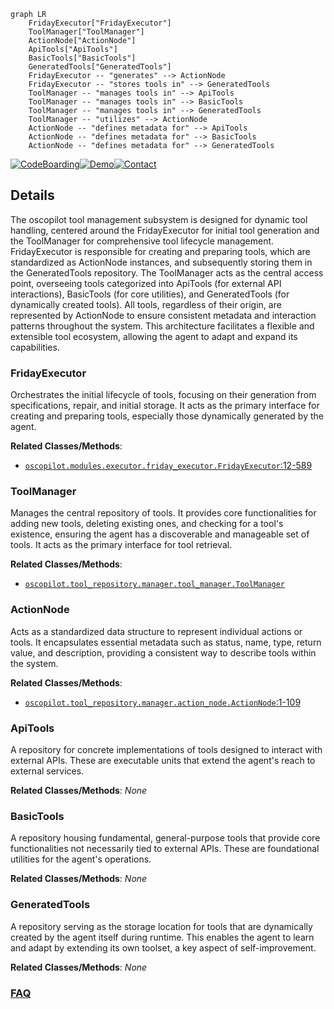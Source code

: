 ```mermaid
graph LR
    FridayExecutor["FridayExecutor"]
    ToolManager["ToolManager"]
    ActionNode["ActionNode"]
    ApiTools["ApiTools"]
    BasicTools["BasicTools"]
    GeneratedTools["GeneratedTools"]
    FridayExecutor -- "generates" --> ActionNode
    FridayExecutor -- "stores tools in" --> GeneratedTools
    ToolManager -- "manages tools in" --> ApiTools
    ToolManager -- "manages tools in" --> BasicTools
    ToolManager -- "manages tools in" --> GeneratedTools
    ToolManager -- "utilizes" --> ActionNode
    ActionNode -- "defines metadata for" --> ApiTools
    ActionNode -- "defines metadata for" --> BasicTools
    ActionNode -- "defines metadata for" --> GeneratedTools
```

[![CodeBoarding](https://img.shields.io/badge/Generated%20by-CodeBoarding-9cf?style=flat-square)](https://github.com/CodeBoarding/GeneratedOnBoardings)[![Demo](https://img.shields.io/badge/Try%20our-Demo-blue?style=flat-square)](https://www.codeboarding.org/demo)[![Contact](https://img.shields.io/badge/Contact%20us%20-%20contact@codeboarding.org-lightgrey?style=flat-square)](mailto:contact@codeboarding.org)

## Details

The oscopilot tool management subsystem is designed for dynamic tool handling, centered around the FridayExecutor for initial tool generation and the ToolManager for comprehensive tool lifecycle management. FridayExecutor is responsible for creating and preparing tools, which are standardized as ActionNode instances, and subsequently storing them in the GeneratedTools repository. The ToolManager acts as the central access point, overseeing tools categorized into ApiTools (for external API interactions), BasicTools (for core utilities), and GeneratedTools (for dynamically created tools). All tools, regardless of their origin, are represented by ActionNode to ensure consistent metadata and interaction patterns throughout the system. This architecture facilitates a flexible and extensible tool ecosystem, allowing the agent to adapt and expand its capabilities.

### FridayExecutor
Orchestrates the initial lifecycle of tools, focusing on their generation from specifications, repair, and initial storage. It acts as the primary interface for creating and preparing tools, especially those dynamically generated by the agent.


**Related Classes/Methods**:

- <a href="https://github.com/OS-Copilot/OS-Copilot/blob/main/oscopilot/modules/executor/friday_executor.py#L12-L589" target="_blank" rel="noopener noreferrer">`oscopilot.modules.executor.friday_executor.FridayExecutor`:12-589</a>


### ToolManager
Manages the central repository of tools. It provides core functionalities for adding new tools, deleting existing ones, and checking for a tool's existence, ensuring the agent has a discoverable and manageable set of tools. It acts as the primary interface for tool retrieval.


**Related Classes/Methods**:

- <a href="https://github.com/OS-Copilot/OS-Copilot/blob/main/oscopilot/tool_repository/manager/tool_manager.py" target="_blank" rel="noopener noreferrer">`oscopilot.tool_repository.manager.tool_manager.ToolManager`</a>


### ActionNode
Acts as a standardized data structure to represent individual actions or tools. It encapsulates essential metadata such as status, name, type, return value, and description, providing a consistent way to describe tools within the system.


**Related Classes/Methods**:

- <a href="https://github.com/OS-Copilot/OS-Copilot/blob/main/oscopilot/tool_repository/manager/action_node.py#L1-L109" target="_blank" rel="noopener noreferrer">`oscopilot.tool_repository.manager.action_node.ActionNode`:1-109</a>


### ApiTools
A repository for concrete implementations of tools designed to interact with external APIs. These are executable units that extend the agent's reach to external services.


**Related Classes/Methods**: _None_

### BasicTools
A repository housing fundamental, general-purpose tools that provide core functionalities not necessarily tied to external APIs. These are foundational utilities for the agent's operations.


**Related Classes/Methods**: _None_

### GeneratedTools
A repository serving as the storage location for tools that are dynamically created by the agent itself during runtime. This enables the agent to learn and adapt by extending its own toolset, a key aspect of self-improvement.


**Related Classes/Methods**: _None_



### [FAQ](https://github.com/CodeBoarding/GeneratedOnBoardings/tree/main?tab=readme-ov-file#faq)